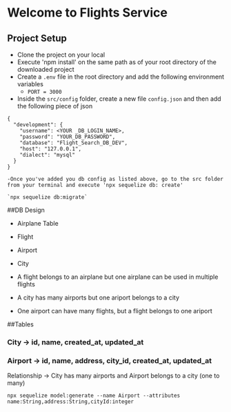 # Welcome to Flights Service

## Project Setup
- Clone the project on your local
- Execute 'npm install'  on the same path as of your root directory of the downloaded project
- Create a `.env` file in the root directory and add the following environment variables
    - `PORT = 3000`
- Inside the `src/config` folder, create a new file `config.json` and then add the following piece of json

```
{
  "development": {
    "username": <YOUR _DB_LOGIN_NAME>,
    "password": "YOUR_DB_PASSWORD",
    "database": "Flight_Search_DB_DEV",
    "host": "127.0.0.1",
    "dialect": "mysql"
  }
}

```

```
-Once you've added you db config as listed above, go to the src folder from your terminal and execute 'npx sequelize db: create'

`npx sequelize db:migrate`
```

##DB Design
  - Airplane Table
  - Flight
  - Airport
  - City

  - A flight belongs to an airplane but one airplane can be used in multiple flights
  - A city has many airports but one ariport belongs to a city
  - One airport can have many flights, but a flight belongs to one ariport

##Tables

### City -> id, name, created_at, updated_at
### Airport -> id, name, address, city_id, created_at, updated_at

   Relationship -> City has many airports and Airport belongs to a city (one to many)

  ```
  npx sequelize model:generate --name Airport --attributes name:String,address:String,cityId:integer
  ```